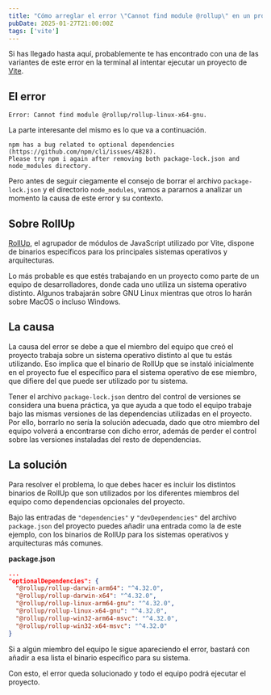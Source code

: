 ```yaml
---
title: "Cómo arreglar el error \"Cannot find module @rollup\" en un proyecto de Vite"
pubDate: 2025-01-27T21:00:00Z
tags: ['vite']
---
```

Si has llegado hasta aquí, probablemente te has encontrado con una de las variantes de este error en la terminal al intentar ejecutar un proyecto de <a href="https://es.vite.dev/" target="_blank">Vite</a>.

## El error
```plaintext
Error: Cannot find module @rollup/rollup-linux-x64-gnu.
```

La parte interesante del mismo es lo que va a continuación.

```
npm has a bug related to optional dependencies (https://github.com/npm/cli/issues/4828).
Please try npm i again after removing both package-lock.json and node_modules directory.
```

Pero antes de seguir ciegamente el consejo de borrar el archivo `package-lock.json` y el directorio `node_modules`, vamos a pararnos a analizar un momento la causa de este error y su contexto.

## Sobre RollUp
<a href="https://www.npmjs.com/package/rollup" target="_blank">RollUp</a>, el agrupador de módulos de JavaScript utilizado por Vite, dispone de binarios específicos para los principales sistemas operativos y arquitecturas.

Lo más probable es que estés trabajando en un proyecto como parte de un equipo de desarrolladores, donde cada uno utiliza un sistema operativo distinto. Algunos trabajarán sobre GNU Linux mientras que otros lo harán sobre MacOS o incluso Windows.

## La causa
La causa del error se debe a que el miembro del equipo que creó el proyecto trabaja sobre un sistema operativo distinto al que tu estás utilizando. Eso implica que el binario de RollUp que se instaló inicialmente en el proyecto fue el específico para el sistema operativo de ese miembro, que difiere del que puede ser utilizado por tu sistema.

Tener el archivo `package-lock.json` dentro del control de versiones se considera una buena práctica, ya que ayuda a que todo el equipo trabaje bajo las mismas versiones de las dependencias utilizadas en el proyecto. Por ello, borrarlo no sería la solución adecuada, dado que otro miembro del equipo volverá a encontrarse con dicho error, además de perder el control sobre las versiones instaladas del resto de dependencias.

## La solución
Para resolver el problema, lo que debes hacer es incluir los distintos binarios de RollUp que son utilizados por los diferentes miembros del equipo como dependencias opcionales del proyecto.

Bajo las entradas de `"dependencies"` y `"devDependencies"` del archivo `package.json` del proyecto puedes añadir una entrada como la de este ejemplo, con los binarios de RollUp para los sistemas operativos y arquitecturas más comunes.

**package.json**
```json
...
"optionalDependencies": {
  "@rollup/rollup-darwin-arm64": "^4.32.0",
  "@rollup/rollup-darwin-x64": "^4.32.0",
  "@rollup/rollup-linux-arm64-gnu": "^4.32.0",
  "@rollup/rollup-linux-x64-gnu": "^4.32.0",
  "@rollup/rollup-win32-arm64-msvc": "^4.32.0",
  "@rollup/rollup-win32-x64-msvc": "^4.32.0"
}
```

Si a algún miembro del equipo le sigue apareciendo el error, bastará con añadir a esa lista el binario específico para su sistema.

Con esto, el error queda solucionado y todo el equipo podrá ejecutar el proyecto.